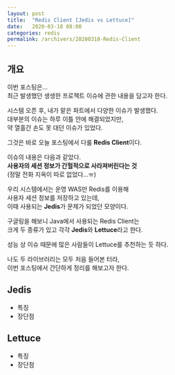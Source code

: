 ```yaml
---
layout: post
title:  "Redis Client [Jedis vs Lettuce]"
date:   2020-03-18 08:00
categories: redis
permalink: /archivers/20200318-Redis-Client
---
```


## 개요 
이번 포스팅은...  
최근 발생했던 생생한 프로젝트 이슈에 관한 내용을 담고자 한다.  

시스템 오픈 후, 내가 맡은 파트에서 다양한 이슈가 발생했다.  
대부분의 이슈는 하루 이틀 안에 해결되었지만,  
약 열흘간 손도 못 대던 이슈가 있었다.

그것은 바로 오늘 포스팅에서 다룰 **Redis Client**이다.

이슈의 내용은 다음과 같았다.  
**사용자의 세션 정보가 간헐적으로 사라져버린다는 것**  
(정말 전화 지옥이 따로 없었다...ㅠ)  

우리 시스템에서는 운영 WAS만 Redis를 이용해  
사용자 세션 정보를 저장하고 있는데,  
이때 사용되는 **Jedis**가 문제가 되었던 모양이다.  

구글링을 해보니 Java에서 사용되는 Redis Client는  
크게 두 종류가 있고 각각 **Jedis**와 **Lettuce**라고 한다.  

성능 상 이슈 때문에 많은 사람들이 Lettuce를 추천하는 듯 하다.  

나도 두 라이브러리는 모두 처음 들어본 터라,  
이번 포스팅에서 간단하게 정리를 해보고자 한다.

## Jedis
- 특징
- 장단점

## Lettuce
- 특징
- 장단점



